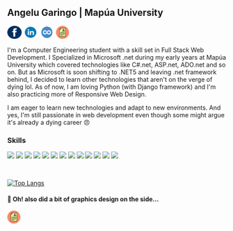 ## Angelu Garingo | Mapúa University 


<a href="https://web.facebook.com/boredpenguinn/" target="_blank"><img src="https://raw.githubusercontent.com/algaringo/algaringo/master/icon/fb.png" width="33" height="30" alt="FB"/></a> 
<a href="https://www.linkedin.com/in/algaringo/" target="_blank"><img src="https://raw.githubusercontent.com/algaringo/algaringo/master/icon/in.png" width="33" height="30" alt="in"/></a> 
<a href="https://www.coursera.org/user/ffe7d286618a6f9c8ce4fe9d7c8a4160" target="_blank"><img src="https://raw.githubusercontent.com/algaringo/algaringo/master/icon/coursera.png" width="34" height="30" alt="coursera"/></a> 
<a href="https://raw.githubusercontent.com/algaringo/algaringo/master/icon/resume.md" target="_blank"><img src="https://raw.githubusercontent.com/algaringo/algaringo/master/icon/resume.png" width="30" height="30" alt="CV"/></a>


I'm a Computer Engineering student with a skill set in Full Stack Web Development. I Specialized in Microsoft .net during my early years at Mapúa University which covered technologies like C#.net, ASP.net, ADO.net and so on. But as Microsoft is soon shifting to .NET5 and leaving .net framework behind, I decided to learn other technologies that aren't on the verge of dying lol. As of now, I am loving Python (with Django framework) and I'm also practicing more of Responsive Web Design.

I am eager to learn new technologies and adapt to new environments. And yes, I'm still passionate in web development even though some might argue it's already a dying career :angry:


### Skills

<p>
  <img src="https://img.shields.io/badge/HTML5-%E2%98%85%E2%98%85%E2%98%85%E2%98%85%E2%98%85-ff7851" /> 
  <img src="https://img.shields.io/badge/CSS3-%E2%98%85%E2%98%85%E2%98%85%E2%98%85%E2%98%85-44b2fb" /> 
  <img src="https://img.shields.io/badge/BootStrap4-%E2%98%85%E2%98%85%E2%98%85%E2%98%85%E2%98%85-563d7c" /> 
  <img src="https://img.shields.io/badge/Python-%E2%98%85%E2%98%85%E2%98%85%E2%98%85%E2%98%85-306998" /> 
  <img src="https://img.shields.io/badge/Django-%E2%98%85%E2%98%85%E2%98%85%E2%98%85%E2%98%85-092e20" />
  <img src="https://img.shields.io/badge/JavaScript-%E2%98%85%E2%98%85%E2%98%85%E2%98%85%E2%98%86-important" />
  <img src="https://img.shields.io/badge/ReactJs-%E2%98%85%E2%98%85%E2%98%85%E2%98%86%E2%98%86-01d9ff" /> 
  <img src="https://img.shields.io/badge/Git-%E2%98%85%E2%98%85%E2%98%85%E2%98%85%E2%98%86-important" />
  <img src="https://img.shields.io/badge/SQLite-%E2%98%85%E2%98%85%E2%98%85%E2%98%85%E2%98%85-0064a5" /> 
  <img src="https://img.shields.io/badge/MS SQL-%E2%98%85%E2%98%85%E2%98%85%E2%98%85%E2%98%86-F29111" /> 
  <img src="https://img.shields.io/badge/CSharp.net-%E2%98%85%E2%98%85%E2%98%85%E2%98%85%E2%98%85-6e5494" />
  <img src="https://img.shields.io/badge/ASP.net-%E2%98%85%E2%98%85%E2%98%85%E2%98%85%E2%98%85-6e5494" />
  <img src="https://img.shields.io/badge/Apache Cordova-%E2%98%85%E2%98%85%E2%98%85%E2%98%85%E2%98%85-6e5494" />
</p>
<br />

[![Top Langs](https://github-readme-stats.vercel.app/api/top-langs/?username=algaringo&layout=compact)](https://github.com/anuraghazra/github-readme-stats)



#### :purple_heart: Oh! also did a bit of graphics design on the side...

<a href="https://drive.google.com/file/d/1OtDcjdbJvjm13w4QHmP8kHmEy2pz0ds9/view?usp=sharing" target="_blank"><img src="https://raw.githubusercontent.com/algaringo/algaringo/master/icon/resume.png" width="30" height="30" alt="CV"/></a>

